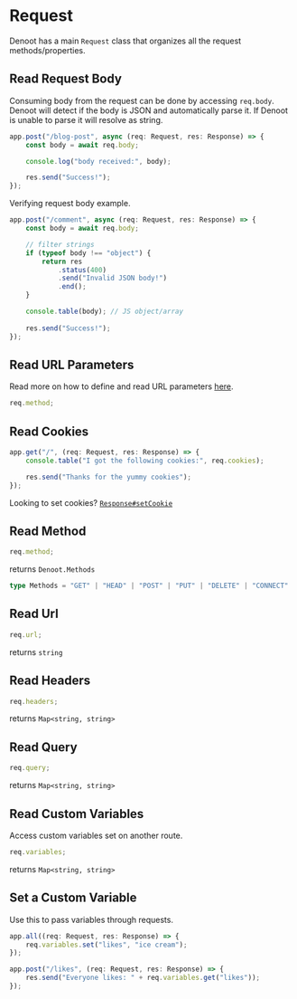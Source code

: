 # Request

Denoot has a main `Request` class that organizes all the request methods/properties.

## Read Request Body

Consuming body from the request can be done by accessing `req.body`. Denoot will detect if the body is JSON and automatically parse it. If Denoot is unable to parse it will resolve as string.
```ts
app.post("/blog-post", async (req: Request, res: Response) => {
    const body = await req.body;

    console.log("body received:", body);

    res.send("Success!");
});
```
Verifying request body example.
```ts
app.post("/comment", async (req: Request, res: Response) => {
    const body = await req.body;

    // filter strings
    if (typeof body !== "object") {
        return res
            .status(400)
            .send("Invalid JSON body!")
            .end();
    }

    console.table(body); // JS object/array
    
    res.send("Success!");
});
```
## Read URL Parameters

Read more on how to define and read URL parameters [here](https://denoot.dev/url-parameters).

```ts
req.method;
```

## Read Cookies
```ts
app.get("/", (req: Request, res: Response) => {
    console.table("I got the following cookies:", req.cookies);

    res.send("Thanks for the yummy cookies");
});
```

Looking to set cookies? [`Response#setCookie`](https://denoot.dev/response#set-cookie)

## Read Method

```ts
req.method;
```

returns `Denoot.Methods`

```ts
type Methods = "GET" | "HEAD" | "POST" | "PUT" | "DELETE" | "CONNECT" | "OPTIONS" | "TRACE" | "PATCH";
```

## Read Url

```ts
req.url;
```

returns `string`

## Read Headers

```ts
req.headers;
```

returns `Map<string, string>`

## Read Query

```ts
req.query;
```

returns `Map<string, string>`

## Read Custom Variables
Access custom variables set on another route.
```ts
req.variables;
```

returns `Map<string, string>`

## Set a Custom Variable
Use this to pass variables through requests.

```ts
app.all((req: Request, res: Response) => {
    req.variables.set("likes", "ice cream");
});

app.post("/likes", (req: Request, res: Response) => {
    res.send("Everyone likes: " + req.variables.get("likes"));
});
```
